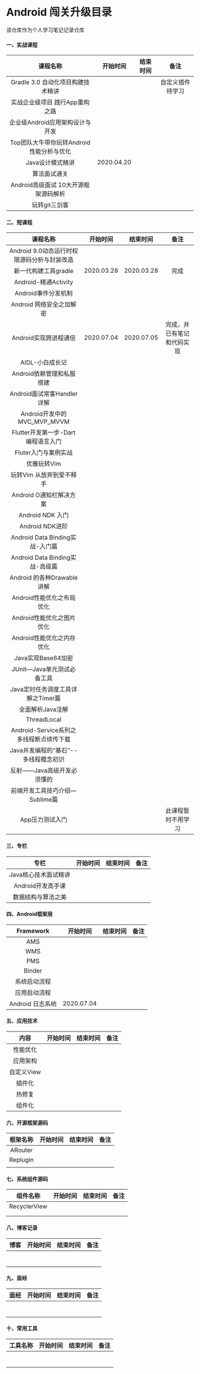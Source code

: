 # Android 闯关升级目录
该仓库作为个人学习笔记记录仓库

#### 一、实战课程

|                 课程名称                 |  开始时间  | 结束时间 |       备注       |
| :--------------------------------------: | :--------: | :------: | :--------------: |
|    Gradle 3.0 自动化项目构建技术精讲     |            |          | 自定义插件待学习 |
|      实战企业级项目 践行App重构之路      |            |          |                  |
|     企业级Android应用架构设计与开发      |            |          |                  |
| Top团队大牛带你玩转Android性能分析与优化 |            |          |                  |
|             Java设计模式精讲             | 2020.04.20 |          |                  |
|               算法面试通关               |            |          |                  |
|   Android高级面试 10大开源框架源码解析   |            |          |                  |
|              玩转git三剑客               |            |          |                  |

#### **二**、**短课程**

|                  课程名称                   |  开始时间  |  结束时间  |            备注            |
| :-----------------------------------------: | :--------: | :--------: | :------------------------: |
| Android 9.0动态运行时权限源码分析与封装改造 |            |            |                            |
|            新一代构建工具gradle             | 2020.03.28 | 2020.03.28 |            完成            |
|            Android-精通Activity             |            |            |                            |
|             Android事件分发机制             |            |            |                            |
|          Android 网络安全之加解密           |            |            |                            |
|            Android实现跨进程通信            | 2020.07.04 | 2020.07.05 | 完成，并已有笔记和代码实现 |
|               AIDL-小白成长记               |            |            |                            |
|          Android依赖管理和私服搭建          |            |            |                            |
|         Android面试常客Handler详解          |            |            |                            |
|         Android开发中的MVC_MVP_MVVM         |            |            |                            |
|     Flutter开发第一步-Dart编程语言入门      |            |            |                            |
|            Fluter入门与案例实战             |            |            |                            |
|                 优雅玩转Vim                 |            |            |                            |
|          玩转Vim 从放弃到爱不释手           |            |            |                            |
|           Android O通知栏解决方案           |            |            |                            |
|              Android NDK 入门               |            |            |                            |
|               Android NDK进阶               |            |            |                            |
|       Android Data Binding实战-入门篇       |            |            |                            |
|       Android Data Binding实战-高级篇       |            |            |                            |
|         Android 的各种Drawable讲解          |            |            |                            |
|          Android性能优化之布局优化          |            |            |                            |
|          Android性能优化之图片优化          |            |            |                            |
|          Android性能优化之内存优化          |            |            |                            |
|             Java实现Base64加密              |            |            |                            |
|         JUnit—Java单元测试必备工具          |            |            |                            |
|      Java定时任务调度工具详解之Timer篇      |            |            |                            |
|              全面解析Java注解               |            |            |                            |
|                 ThreadLocal                 |            |            |                            |
|   Android-Service系列之多线程断点续传下载   |            |            |                            |
|    Java并发编程的“基石”--多线程概念初识     |            |            |                            |
|         反射——Java高级开发必须懂的          |            |            |                            |
|       前端开发工具技巧介绍—Sublime篇        |            |            |                            |
|               App压力测试入门               |            |            |     此课程暂时不用学习     |



#### **三、专栏**

|         专栏         | 开始时间 | 结束时间 | 备注 |
| :------------------: | -------- | -------- | ---- |
| Java核心技术面试精讲 |          |          |      |
|  Android开发高手课   |          |          |      |
|  数据结构与算法之美  |          |          |      |

#### **四、Android框架层**

|    Framework     | 开始时间   | 结束时间 | 备注 |
| :--------------: | ---------- | -------- | ---- |
|       AMS        |            |          |      |
|       WMS        |            |          |      |
|       PMS        |            |          |      |
|      Binder      |            |          |      |
|   系统启动流程   |            |          |      |
|   应用启动流程   |            |          |      |
| Android 日志系统 | 2020.07.04 |          |      |

#### **五**、应用技术

|    内容    | 开始时间 | 结束时间 | 备注 |
| :--------: | :------: | :------: | :--: |
|  性能优化  |          |          |      |
|  应用架构  |          |          |      |
| 自定义View |          |          |      |
|   插件化   |          |          |      |
|   热修复   |          |          |      |
|   组件化   |          |          |      |

#### **六**、**开源框架源码**

| 框架名称 | 开始时间 | 结束时间 | 备注 |
| :------: | :------: | :------: | :--: |
| ARouter  |          |          |      |
| Replugin |          |          |      |
|          |          |          |      |

#### **七**、**系统组件源码**

|   组件名称   | 开始时间 | 结束时间 | 备注 |
| :----------: | :------: | :------: | :--: |
| RecyclerView |          |          |      |
|              |          |          |      |
|              |          |          |      |

#### 八、博客记录

| 博客 | 开始时间 | 结束时间 | 备注 |
| ---- | -------- | -------- | ---- |
|      |          |          |      |
|      |          |          |      |
|      |          |          |      |
|      |          |          |      |
|      |          |          |      |
|      |          |          |      |
|      |          |          |      |

#### 九、面经

| 面经 | 开始时间 | 结束时间 | 备注 |
| ---- | -------- | -------- | ---- |
|      |          |          |      |
|      |          |          |      |
|      |          |          |      |
|      |          |          |      |
|      |          |          |      |
|      |          |          |      |
|      |          |          |      |

#### 十、常用工具

| 工具名称 | 开始时间 | 结束时间 | 备注 |
| -------- | -------- | -------- | ---- |
|          |          |          |      |
|          |          |          |      |
|          |          |          |      |
|          |          |          |      |
|          |          |          |      |
|          |          |          |      |
|          |          |          |      |